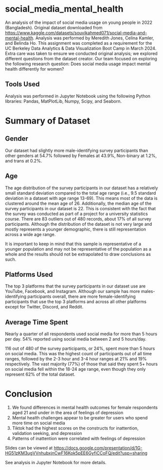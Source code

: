 # social_media_mental_health
An analysis of the impact of social media usage on young people in 2022 (Bangladesh).
Original dataset downloaded from https://www.kaggle.com/datasets/souvikahmed071/social-media-and-mental-health.
Analysis was performed by Meredith Jones, Celina Kamler, and Belinda Ho.
This assignment was completed as a requirement for the UC Berkeley Data Analytics & Data Visualization Boot Camp in March 2024.
Extra care was taken to ensure we conducted original analysis; we explored different questions from the dataset creator. 
Our team focused on exploring the following research question: Does social media usage impact mental health differently for women?

## Tools Used ##
Analysis was performed in Jupyter Notebook using the following Python libraries: Pandas, MatPlotLib, Numpy, Scipy, and Seaborn. 

# Summary of Dataset #

## Gender ##
Our dataset had slightly more male-identifying survey participants than other genders at 54.7% followed by Females at 43.9%, Non-binary at 1.2%, and trans at 0.2%. 

## Age ##
The age distribution of the survey participants in our dataset has a relatively small standard deviation compared to the total age range (i.e., 9.5 standard deviation in a dataset with age range 13-69). This means most of the data is clustered around the mean age of 26. Additionally, the median age of the survey participants in our dataset is 22. This is consistent with the fact that the survey was conducted as part of a project for a university statistics course. There are 83 outliers out of 480 records, about 17% of all survey participants. Although the distribution of the dataset is not very large and mostly represents a younger demographic, there is still representation across a wide age range. 

It is important to keep in mind that this sample is representative of a younger population and may not be  representative of the population as a whole and the results should not be extrapolated to draw conclusions as such.

## Platforms Used ##
The top 3 platforms that the survey participants in our dataset use are YouTube, Facebook, and Instagram. Although our sample has more males-identifying participants overall, there are more female-identifying participants that use the top 3 platforms and across all other platforms except for Twitter, Discord, and Reddit.

## Average Time Spent ## 
Nearly a quarter of all respondents used social media for more than 5 hours per day. 54% reported using social media between 2 and 5 hours/day.

116 out of 480 of the survey participants, or 24%, spent more than 5 hours on social media. This was the highest count of participants out of all time ranges, followed by the 2-3 hour and 3-4 hour ranges at 21% and 19% respectively. The vast majority  (77%) of those that said they spent 5+ hours on social media fell within the 18-24 age range, even though they only represent 62% of the total dataset. 

# Conclusion #
1) We found differences in mental health outcomes for female respondents aged 21 and under in the area of feelings of depression
2) Mental health challenges appear to be greater for users who spend more time on social media
3) Tiktok had the highest scores on the constructs for inattention, validation seeking, and depression
4) Patterns of inattention were correlated with feelings of depression

Slides can be viewed at https://docs.google.com/presentation/d/1G-HG51zKM3ugVVnhubxjnCwF16Kok5pEE6GyfiCCoFQ/edit?usp=sharing

See analysis in Jupyter Notebook for more details.
